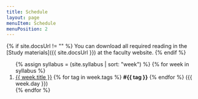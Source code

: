 ```yaml
---
title: Schedule
layout: page
menuItem: Schedule
menuPosition: 2
---
```

{% if site.docsUrl != "" %}
You can download all required reading in the [Study materials]({{ site.docsUrl }}) at the faculty website.
{% endif %}

<ol>
{% assign syllabus = (site.syllabus | sort: "week") %}
{% for week in syllabus %}
  <li>
  	<a href="{{ site.baseurl }}{{ week.url }}">{{ week.title }}</a> 
  	{% for tag in week.tags %}
  		<b>#{{ tag }}</b>
  	{% endfor %}
  	({{ week.day }})</li>
{% endfor %}
</ol>
